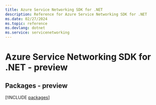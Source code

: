 ```yaml
---
title: Azure Service Networking SDK for .NET
description: Reference for Azure Service Networking SDK for .NET
ms.date: 02/27/2024
ms.topic: reference
ms.devlang: dotnet
ms.service: servicenetworking
---
```

# Azure Service Networking SDK for .NET - preview
## Packages - preview
[!INCLUDE [packages](service-networking-index.md)]